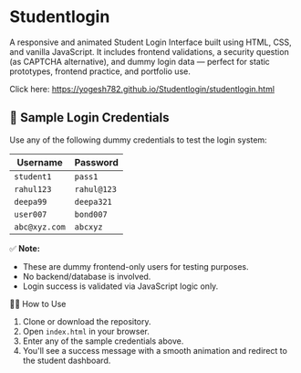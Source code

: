 # Studentlogin
A responsive and animated Student Login Interface built using HTML, CSS, and vanilla JavaScript. It includes frontend validations, a security question (as CAPTCHA alternative), and dummy login data — perfect for static prototypes, frontend practice, and portfolio use.


Click here: https://yogesh782.github.io/Studentlogin/studentlogin.html

## 🔐 Sample Login Credentials

Use any of the following dummy credentials to test the login system:

| Username      | Password    |
| ------------- | ----------- |
| `student1`    | `pass1`     |
| `rahul123`    | `rahul@123` |
| `deepa99`     | `deepa321`  |
| `user007`     | `bond007`   |
| `abc@xyz.com` | `abcxyz`    |

✅ **Note:**

* These are dummy frontend-only users for testing purposes.
* No backend/database is involved.
* Login success is validated via JavaScript logic only.

 👨‍💻 How to Use

1. Clone or download the repository.
2. Open `index.html` in your browser.
3. Enter any of the sample credentials above.
4. You'll see a success message with a smooth animation and redirect to the student dashboard.

